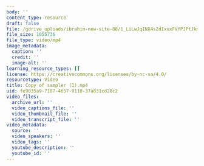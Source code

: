 ```yaml
---
body: ''
content_type: resource
draft: false
file: /gdrive_uploads/ibrahim-new-site-88/1_LiLwJqINX4s2dIxvxFVYPJPtJkmbyzx/copy-of-sampler-1.mp4
file_size: 1055736
file_type: video/mp4
image_metadata:
  caption: ''
  credit: ''
  image-alt: ''
learning_resource_types: []
license: https://creativecommons.org/licenses/by-nc-sa/4.0/
resourcetype: Video
title: Copy of sampler (1).mp4
uid: fe9035a9-7187-4657-9110-37a831cd28c2
video_files:
  archive_url: ''
  video_captions_file: ''
  video_thumbnail_file: ''
  video_transcript_file: ''
video_metadata:
  source: ''
  video_speakers: ''
  video_tags: ''
  youtube_description: ''
  youtube_id: ''
---
```

